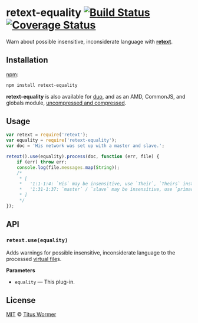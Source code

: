 # retext-equality [![Build Status](https://img.shields.io/travis/wooorm/retext-equality.svg)](https://travis-ci.org/wooorm/retext-equality) [![Coverage Status](https://img.shields.io/codecov/c/github/wooorm/retext-equality.svg)](https://codecov.io/github/wooorm/retext-equality)

Warn about possible insensitive, inconsiderate language with
[**retext**](https://github.com/wooorm/retext).

## Installation

[npm](https://docs.npmjs.com/cli/install):

```bash
npm install retext-equality
```

**retext-equality** is also available for
[duo](http://duojs.org/#getting-started), and as an AMD, CommonJS, and
globals module, [uncompressed and compressed](https://github.com/wooorm/retext-equality/releases).

## Usage

```js
var retext = require('retext');
var equality = require('retext-equality');
var doc = 'His network was set up with a master and slave.';

retext().use(equality).process(doc, function (err, file) {
    if (err) throw err;
    console.log(file.messages.map(String));
    /*
     * [
     *   '1:1-1:4: `His` may be insensitive, use `Their`, `Theirs` instead',
     *   '1:31-1:37: `master` / `slave` may be insensitive, use `primary` / `replica` instead'
     * ]
     */
});
```

## API

### `retext.use(equality)`

Adds warnings for possible insensitive, inconsiderate language to the
processed [virtual file](https://github.com/wooorm/vfile)s.

**Parameters**

*   `equality` — This plug-in.

## License

[MIT](LICENSE) © [Titus Wormer](http://wooorm.com)
